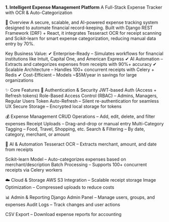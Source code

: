 **1. Intelligent Expense Management Platform**
A Full-Stack Expense Tracker with OCR & Auto-Categorization


📌 Overview
A secure, scalable, and AI-powered expense tracking system designed to automate financial record-keeping. Built with Django REST Framework (DRF) + React, it integrates Tesseract OCR for receipt scanning and Scikit-learn for smart expense categorization, reducing manual data entry by 70%.

Key Business Value:
✔ Enterprise-Ready – Simulates workflows for financial institutions like Intuit, Capital One, and American Express
✔ AI Automation – Extracts and categorizes expenses from receipts with 90%+ accuracy
✔ Scalable Architecture – Handles 100+ concurrent receipts with Celery + Redis
✔ Cost-Efficient – Models ~$5M/year in savings for large organizations

✨ Core Features
🔐 Authentication & Security
JWT-based Auth (Access + Refresh tokens)
Role-Based Access Control (RBAC) – Admins, Managers, Regular Users
Token Auto-Refresh – Silent re-authentication for seamless UX
Secure Storage – Encrypted local storage for tokens

💰 Expense Management
CRUD Operations – Add, edit, delete, and filter expenses
Receipt Uploads – Drag-and-drop or manual entry
Multi-Category Tagging – Food, Travel, Shopping, etc.
Search & Filtering – By date, category, merchant, or amount

🤖 AI & Automation
Tesseract OCR – Extracts merchant, amount, and date from receipts

Scikit-learn Model – Auto-categorizes expenses based on merchant/description
Batch Processing – Supports 100+ concurrent receipts via Celery workers

☁️ Cloud & Storage
AWS S3 Integration – Scalable receipt storage
Image Optimization – Compressed uploads to reduce costs

📊 Admin & Reporting
Django Admin Panel – Manage users, groups, and expenses
Audit Logs – Track changes and user actions

CSV Export – Download expense reports for accounting
